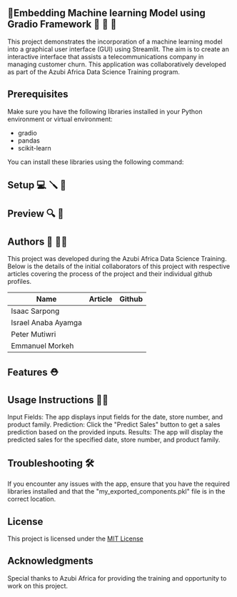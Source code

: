 ## 🚀Embedding Machine learning Model using Gradio Framework 🤖 🚀 🚀

This project demonstrates the incorporation of a machine learning model into a graphical user interface (GUI) using Streamlit. The aim is to create an interactive interface that assists a telecommunications company in managing customer churn. This application was collaboratively developed as part of the Azubi Africa Data Science Training program.


## Prerequisites

Make sure you have the following libraries installed in your Python environment or virtual environment:

* gradio
* pandas
* scikit-learn

You can install these libraries using the following command:


## Setup 💻 🪛 🔧

## Preview 🔍 🤖

## Authors 📖 🧑‍🎓

This project was developed during the Azubi Africa Data Science Training. Below is the details of the initial collaborators of this project with respective articles covering the process of the project and their individual github profiles.

| Name                | Article | Github |
| ------------------- | ------- | ------ |
| Isaac Sarpong       |         |        |
| Israel Anaba Ayamga |         |        |
| Peter Mutiwri       |         |        |
| Emmanuel Morkeh     |         |        |




## Features ⛑️

## Usage Instructions 🧑‍🏫

Input Fields: The app displays input fields for the date, store number, and product family.
Prediction: Click the "Predict Sales" button to get a sales prediction based on the provided inputs.
Results: The app will display the predicted sales for the specified date, store number, and product family.

## Troubleshooting 🛠️

If you encounter any issues with the app, ensure that you have the required libraries installed and that the "my_exported_components.pkl" file is in the correct location.

## License

This project is licensed under the [MIT License](LICENSE)

## Acknowledgments

Special thanks to Azubi Africa for providing the training and opportunity to work on this project.
